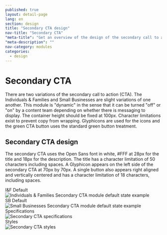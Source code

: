 ```yaml
---
published: true
layout: detail-page
lang: en
section: design
title: "Secondary CTA design"
nav-title: "Secondary CTA"
"meta-title": "Get an overview of the design of the secondary call to action areas used on HealthCare.gov landing pages"
"meta-description": ""
nav-category: modules
categories:
  - design
---
```


# Secondary CTA 

<div class="intro">
There are two variations of the secondary call to action (CTA). The Individuals &amp; Families and Small Businesses are slight variations of one another. This module is "dynamic" in the sense that it can be turned "off" or "on" by a content team depending on whether there is messaging to display. The container height should be fixed at 100px. Character limitations exist to prevent copy from wrapping. Glyphicons are used for the icons and the green CTA button uses the standard green button treatment.
</div>

<div class="hr"></div>

## Secondary CTA design

The secondary CTA uses the Open Sans font in white, #FFF at 28px for the title and 18px for the description. The title has a character limitation of 50 characters including spaces. A Glyphicon appears on the left side of the secondary CTA at 70px by 70px. A single button also appears right aligned and vertically centered and has a character limitation of 18 characters,  including spaces.
<div class="caption">I&amp;F Default</div>
<img class="full" src="{{site.baseurl}}/images/design/modules/secondary-cta/1_Default.png" alt="Individuals & Families Secondary CTA module default state example"/>

<div class="caption">SB Default</div>
<img class="full" src="{{site.baseurl}}/images/design/modules/secondary-cta/2_SBDefault.png" alt="Small Businesses Secondary CTA module default state example"/>

<div class="caption">Specifications</div>
<img class="full" src="{{site.baseurl}}/images/design/modules/secondary-cta/3_Specs.png" alt="Secondary CTA specifications"/>

<div class="caption">Styles</div>
<img class="full" src="{{site.baseurl}}/images/design/modules/secondary-cta/4_Styles.png" alt="Secondary CTA styles"/>
